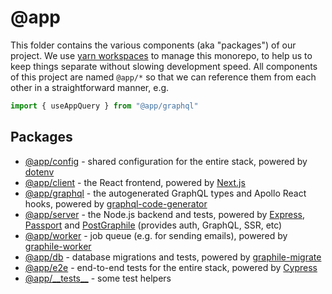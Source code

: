 # @app

This folder contains the various components (aka "packages") of our project. We
use [yarn workspaces](https://yarnpkg.com/lang/en/docs/workspaces/) to manage
this monorepo, to help us to keep things separate without slowing development
speed. All components of this project are named `@app/*` so that we can
reference them from each other in a straightforward manner, e.g.

```ts
import { useAppQuery } from "@app/graphql"
```

## Packages

- [@app/config](./config/README.md) - shared configuration for the entire stack,
  powered by [dotenv](https://github.com/motdotla/dotenv)
- [@app/client](./client/README.md) - the React frontend, powered by
  [Next.js](https://nextjs.org/)
- [@app/graphql](./graphql/README.md) - the autogenerated GraphQL types and
  Apollo React hooks, powered by
  [graphql-code-generator](https://github.com/dotansimha/graphql-code-generator)
- [@app/server](./server/README.md) - the Node.js backend and tests, powered by
  [Express](https://expressjs.com/), [Passport](http://www.passportjs.org/) and
  [PostGraphile](https://www.graphile.org/postgraphile/) (provides auth,
  GraphQL, SSR, etc)
- [@app/worker](./worker/README.md) - job queue (e.g. for sending emails),
  powered by [graphile-worker](https://github.com/graphile/worker)
- [@app/db](./db/README.md) - database migrations and tests, powered by
  [graphile-migrate](https://github.com/graphile/migrate)
- [@app/e2e](./e2e/README.md) - end-to-end tests for the entire stack, powered
  by [Cypress](https://www.cypress.io/)
- [@app/\_\_tests\_\_](./__tests__/README.md) - some test helpers
